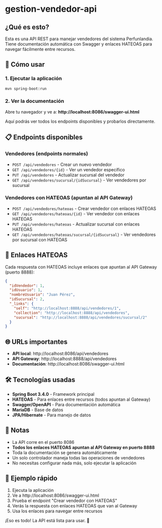 # gestion-vendedor-api

## ¿Qué es esto?

Esta es una API REST para manejar vendedores del sistema Perfunlandia. Tiene documentación automática con Swagger y enlaces HATEOAS para navegar fácilmente entre recursos.

## 🚀 Cómo usar

### 1. Ejecutar la aplicación
```bash
mvn spring-boot:run
```

### 2. Ver la documentación
Abre tu navegador y ve a: **http://localhost:8086/swagger-ui.html**

Aquí podrás ver todos los endpoints disponibles y probarlos directamente.

## 📋 Endpoints disponibles

### Vendedores (endpoints normales)
- `POST /api/vendedores` - Crear un nuevo vendedor
- `GET /api/vendedores/{id}` - Ver un vendedor específico
- `PUT /api/vendedores` - Actualizar sucursal del vendedor
- `GET /api/vendedores/sucursal/{idSucursal}` - Ver vendedores por sucursal

### Vendedores con HATEOAS (apuntan al API Gateway)
- `POST /api/vendedores/hateoas` - Crear vendedor con enlaces HATEOAS
- `GET /api/vendedores/hateoas/{id}` - Ver vendedor con enlaces HATEOAS
- `PUT /api/vendedores/hateoas` - Actualizar sucursal con enlaces HATEOAS
- `GET /api/vendedores/hateoas/sucursal/{idSucursal}` - Ver vendedores por sucursal con HATEOAS

## 🔗 Enlaces HATEOAS

Cada respuesta con HATEOAS incluye enlaces que apuntan al API Gateway (puerto 8888):

```json
{
  "idVendedor": 1,
  "idUsuario": 1,
  "nombreUsuario": "Juan Pérez",
  "idSucursal": 2,
  "_links": {
    "self": "http://localhost:8888/api/vendedores/1",
    "collection": "http://localhost:8888/api/vendedores",
    "sucursal": "http://localhost:8888/api/vendedores/sucursal/2"
  }
}
```

## 🌐 URLs importantes

- **API local**: http://localhost:8086/api/vendedores
- **API Gateway**: http://localhost:8888/api/vendedores
- **Documentación**: http://localhost:8086/swagger-ui.html

## 🛠️ Tecnologías usadas

- **Spring Boot 3.4.0** - Framework principal
- **HATEOAS** - Para enlaces entre recursos (todos apuntan al Gateway)
- **Swagger/OpenAPI** - Para documentación automática
- **MariaDB** - Base de datos
- **JPA/Hibernate** - Para manejo de datos

## 📝 Notas

- La API corre en el puerto 8086
- **Todos los enlaces HATEOAS apuntan al API Gateway en puerto 8888**
- Toda la documentación se genera automáticamente
- Un solo controlador maneja todas las operaciones de vendedores
- No necesitas configurar nada más, solo ejecutar la aplicación

## 🎯 Ejemplo rápido

1. Ejecuta la aplicación
2. Ve a http://localhost:8086/swagger-ui.html
3. Prueba el endpoint "Crear vendedor con HATEOAS"
4. Verás la respuesta con enlaces HATEOAS que van al Gateway
5. Usa los enlaces para navegar entre recursos

¡Eso es todo! La API está lista para usar. 🎉

